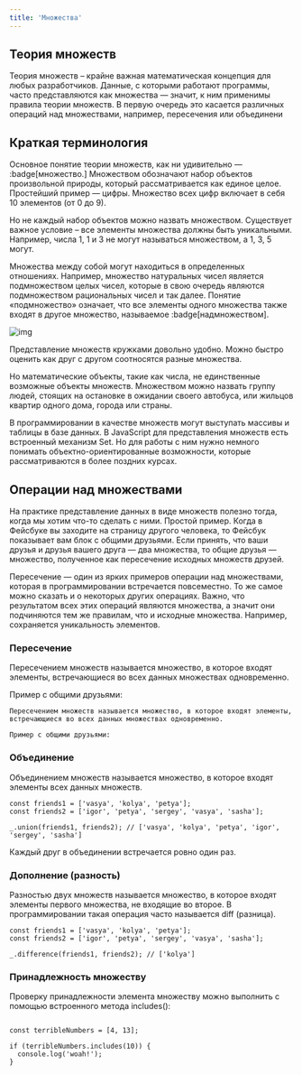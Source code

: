```yaml
---
title: 'Множества'
---
```


## Теория множеств

Теория множеств – крайне важная математическая концепция для любых разработчиков. Данные, с которыми работают программы, часто представляются как множества — значит, к ним применимы правила теории множеств. В первую очередь это касается различных операций над множествами, например, пересечения или объединени

## Краткая терминология

Основное понятие теории множеств, как ни удивительно — :badge[множество.] Множеством обозначают набор объектов произвольной природы, который рассматривается как единое целое. Простейший пример — цифры. Множество всех цифр включает в себя 10 элементов (от 0 до 9).

Но не каждый набор объектов можно назвать множеством. Существует важное условие – все элементы множества должны быть уникальными. Например, числа 1, 1 и 3 не могут называться множеством, а 1, 3, 5 могут.

Множества между собой могут находиться в определенных отношениях. Например, множество натуральных чисел является подмножеством целых чисел, которые в свою очередь являются подмножеством рациональных чисел и так далее. Понятие «подмножество» означает, что все элементы одного множества также входят в другое множество, называемое :badge[надмножеством].

![img](/img/manies.jpg)

Представление множеств кружками довольно удобно. Можно быстро оценить как друг с другом соотносятся разные множества.

Но математические объекты, такие как числа, не единственные возможные объекты множеств. Множеством можно назвать группу людей, стоящих на остановке в ожидании своего автобуса, или жильцов квартир одного дома, города или страны.

В программировании в качестве множеств могут выступать массивы и таблицы в базе данных. В JavaScript для представления множеств есть встроенный механизм Set. Но для работы с ним нужно немного понимать объектно-ориентированные возможности, которые рассматриваются в более поздних курсах.

## Операции над множествами

На практике представление данных в виде множеств полезно тогда, когда мы хотим что-то сделать с ними. Простой пример. Когда в Фейсбуке вы заходите на страницу другого человека, то Фейсбук показывает вам блок с общими друзьями. Если принять, что ваши друзья и друзья вашего друга — два множества, то общие друзья — множество, полученное как пересечение исходных множеств друзей.

Пересечение — один из ярких примеров операции над множествами, которая в программировании встречается повсеместно. То же самое можно сказать и о некоторых других операциях. Важно, что результатом всех этих операций являются множества, а значит они подчиняются тем же правилам, что и исходные множества. Например, сохраняется уникальность элементов.

### Пересечение

Пересечением множеств называется множество, в которое входят элементы, встречающиеся во всех данных множествах одновременно.

Пример с общими друзьями:

```
Пересечением множеств называется множество, в которое входят элементы, встречающиеся во всех данных множествах одновременно.

Пример с общими друзьями:
```

### Объединение

Объединением множеств называется множество, в которое входят элементы всех данных множеств.

```
const friends1 = ['vasya', 'kolya', 'petya'];
const friends2 = ['igor', 'petya', 'sergey', 'vasya', 'sasha'];

_.union(friends1, friends2); // ['vasya', 'kolya', 'petya', 'igor', 'sergey', 'sasha']
```

Каждый друг в объединении встречается ровно один раз.

### Дополнение (разность)

Разностью двух множеств называется множество, в которое входят элементы первого множества, не входящие во второе. В программировании такая операция часто называется diff (разница).

```
const friends1 = ['vasya', 'kolya', 'petya'];
const friends2 = ['igor', 'petya', 'sergey', 'vasya', 'sasha'];

_.difference(friends1, friends2); // ['kolya']
```

### Принадлежность множеству

Проверку принадлежности элемента множеству можно выполнить с помощью встроенного метода includes():

```

const terribleNumbers = [4, 13];

if (terribleNumbers.includes(10)) {
  console.log('woah!');
}
```